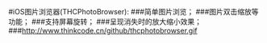 #iOS图片浏览器(THCPhotoBrowser):
###简单图片浏览；
###图片双击缩放等功能；
###支持屏幕旋转；
###呈现消失时的放大缩小效果；
###http://www.thinkcode.cn/github/thcphotobrowser.gif
